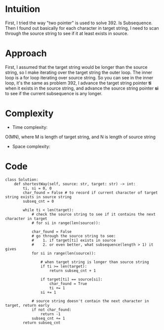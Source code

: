 # Intuition
<!-- Describe your first thoughts on how to solve this problem. -->
First, I tried the way "two pointer" is used to solve 392. Is Subsequence.
Then I found out basically for each character in target string, I need to scan through the source string to see if it at least exists in source. 

# Approach
<!-- Describe your approach to solving the problem. -->
First, I assumed that the target string would be longer than the source string, so I make iterating over the target string the outer loop.
The inner loop is a for loop iterating over source string.
So you can see in the inner loop, it's the same as problem 392, I advance the target string pointer **ti** when it exists in the source string, and advance the source string pointer **si** to see if the current subsequence is any longer.

# Complexity
- Time complexity:
<!-- Add your time complexity here, e.g. $$O(n)$$ -->
O(MN), where M is length of target string, and N is length of source string

- Space complexity:
<!-- Add your space complexity here, e.g. $$O(n)$$ -->

# Code
```
class Solution:
    def shortestWay(self, source: str, target: str) -> int:
        ti, si = 0, 0
        char_found = False # to record if current character of target string exists in source string
        subseq_cnt = 0

        while ti < len(target):
            # check the source string to see if it contains the next character in target
            # for si in range(len(source)):

            char_found = False
            # go through the source string to see:
            #    1. if target[ti] exists in source
            #    2. or even better, what subsequence(length > 1) it gives
            for si in range(len(source)):

                # when target string is longer than source string
                if ti >= len(target):
                    return subseq_cnt + 1

                if target[ti] == source[si]:
                    char_found = True
                    ti += 1
                si += 1

            # source string doesn't contain the next character in target, return early
            if not char_found:
                return -1
            subseq_cnt += 1
        return subseq_cnt
                    
            
        
            
```
